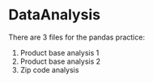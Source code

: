 # DataAnalysis

There are 3 files for the pandas practice:
1. Product base analysis 1
2. Product base analysis 2
3. Zip code analysis


